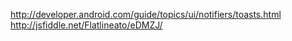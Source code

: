 http://developer.android.com/guide/topics/ui/notifiers/toasts.html
http://jsfiddle.net/Flatlineato/eDMZJ/